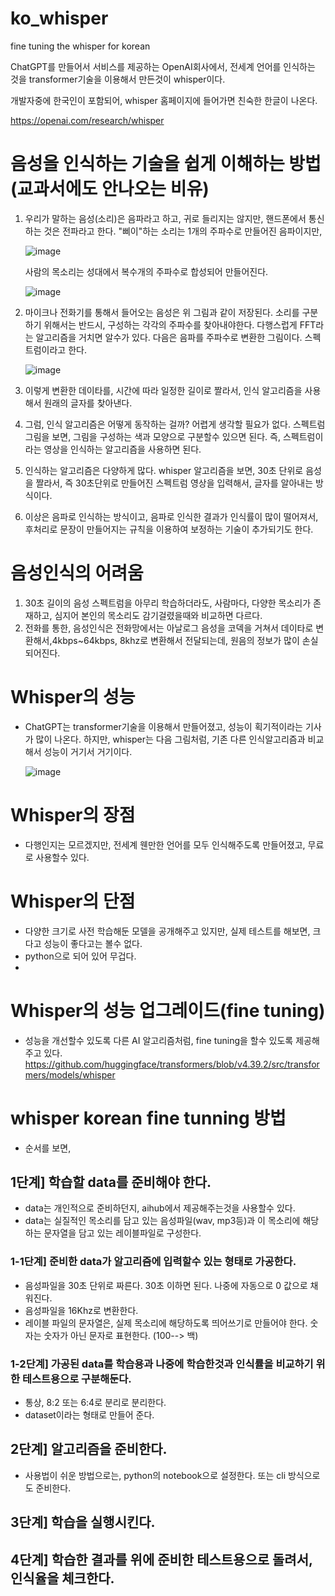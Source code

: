 # ko_whisper
fine tuning the whisper for korean

ChatGPT를 만들어서 서비스를 제공하는 OpenAI회사에서,
전세계 언어를 인식하는 것을 transformer기술을 이용해서 만든것이 whisper이다.

개발자중에 한국인이 포함되어,
whisper 홈페이지에 들어가면 친숙한 한글이 나온다.

https://openai.com/research/whisper

# 음성을 인식하는 기술을 쉽게 이해하는 방법 (교과서에도 안나오는 비유)
1) 우리가 말하는 음성(소리)은 음파라고 하고, 귀로 들리지는 않지만, 핸드폰에서 통신하는 것은 전파라고 한다.  "삐이"하는 소리는 1개의 주파수로 만들어진 음파이지만,
   
   ![image](https://github.com/calmroad/ko_whisper/assets/8465326/c8109ef4-bd49-46ef-a7ca-42e9ac1d676b)

   사람의 목소리는 성대에서 복수개의 주파수로 합성되어 만들어진다.

   ![image](https://github.com/calmroad/ko_whisper/assets/8465326/f8f1245b-fdb4-4ee0-a4ed-1f3f3e18724f)

2) 마이크나 전화기를 통해서 들어오는 음성은 위 그림과 같이 저장된다.  소리를 구분하기 위해서는 반드시, 구성하는 각각의 주파수를 찾아내야한다.  다행스럽게 FFT라는 알고리즘을 거치면 알수가 있다. 다음은 음파를 주파수로 변환한 그림이다.  스펙트럼이라고 한다.

   ![image](https://github.com/calmroad/ko_whisper/assets/8465326/4d08b053-fb8f-4bad-9d8f-89d5705b13b3)

3) 이렇게 변환한 데이타를, 시간에 따라 일정한 길이로 짤라서, 인식 알고리즘을 사용해서 원래의 글자를 찾아낸다.
4) 그럼, 인식 알고리즘은 어떻게 동작하는 걸까?  어렵게 생각할 필요가 없다. 스펙트럼 그림을 보면, 그림을 구성하는 색과 모양으로 구분할수 있으면 된다. 즉, 스펙트럼이라는 영상을 인식하는 알고리즘을 사용하면 된다.
5) 인식하는 알고리즘은 다양하게 많다. whisper 알고리즘을 보면, 30초 단위로 음성을 짤라서, 즉 30초단위로 만들어진 스펙트럼 영상을 입력해서, 글자를 알아내는 방식이다.
6) 이상은 음파로 인식하는 방식이고, 음파로 인식한 결과가 인식률이 많이 떨어져서, 후처리로 문장이 만들어지는 규칙을 이용하여 보정하는 기술이 추가되기도 한다.

# 음성인식의 어려움
1) 30초 길이의 음성 스펙트럼을 아무리 학습하더라도, 사람마다, 다양한 목소리가 존재하고, 심지어 본인의 목소리도 감기걸렸을때와 비교하면 다르다.
2) 전화를 통한, 음성인식은 전화망에서는 아날로그 음성을 코덱을 거쳐서 데이타로 변환해서,4kbps~64kbps, 8khz로 변환해서 전달되는데, 원음의 정보가 많이 손실되어진다.

# Whisper의 성능
- ChatGPT는 transformer기술을 이용해서 만들어졌고, 성능이 획기적이라는 기사가 많이 나온다. 하지만, whisper는 다음 그림처럼, 기존 다른 인식알고리즘과 비교해서 성능이 거기서 거기이다.

   ![image](https://github.com/calmroad/ko_whisper/assets/8465326/fb11221b-fa0e-4e22-86fa-e3973b5d4cd8)

# Whisper의 장점
- 다행인지는 모르겠지만, 전세계 웬만한 언어를 모두 인식해주도록 만들어졌고, 무료로 사용할수 있다.

# Whisper의 단점
- 다양한 크기로 사전 학습해둔 모델을 공개해주고 있지만, 실제 테스트를 해보면, 크다고 성능이 좋다고는 볼수 없다.
- python으로 되어 있어 무겁다.
- 
# Whisper의 성능 업그레이드(fine tuning)
- 성능을 개선할수 있도록 다른 AI 알고리즘처럼, fine tuning을 할수 있도록 제공해주고 있다. 
 https://github.com/huggingface/transformers/blob/v4.39.2/src/transformers/models/whisper

# whisper korean fine tunning 방법
- 순서를 보면,

## 1단계] 학습할 data를 준비해야 한다.
- data는 개인적으로 준비하던지, aihub에서 제공해주는것을 사용할수 있다.
- data는 실질적인 목소리를 담고 있는 음성파일(wav, mp3등)과 이 목소리에 해당하는 문자열을 담고 있는 레이블파일로 구성한다.

### 1-1단계] 준비한 data가 알고리즘에 입력할수 있는 형태로 가공한다.
- 음성파일을 30초 단위로 짜른다. 30초 이하면 된다. 나중에 자동으로 0 값으로 채워진다.
- 음성파일을 16Khz로 변환한다.
- 레이블 파일의 문자열은, 실제 목소리에 해당하도록 띄어쓰기로 만들어야 한다. 숫자는 숫자가 아닌 문자로 표현한다. (100--> 백)


### 1-2단계] 가공된 data를 학습용과 나중에 학습한것과 인식률을 비교하기 위한 테스트용으로 구분해둔다. 
- 통상, 8:2 또는 6:4로 분리로 분리한다.
- dataset이라는 형태로 만들어 준다.


## 2단계] 알고리즘을 준비한다.
- 사용법이 쉬운 방법으로는, python의 notebook으로 설정한다. 또는 cli 방식으로도 준비한다.


## 3단계] 학습을 실행시킨다.



## 4단계] 학습한 결과를 위에 준비한 테스트용으로 돌려서, 인식율을 체크한다.


